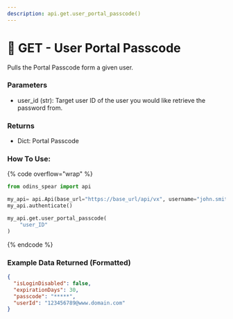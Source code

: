 ```yaml
---
description: api.get.user_portal_passcode()
---
```


# 🔐 GET - User Portal Passcode

Pulls the Portal Passcode form a given user.

### Parameters&#x20;

* user\_id (str): Target user ID of the user you would like retrieve the password from.

### Returns

* Dict: Portal Passcode

### How To Use:

{% code overflow="wrap" %}
```python
from odins_spear import api

my_api= api.Api(base_url="https://base_url/api/vx", username="john.smith", password="ODIN_INSTANCE_1")
my_api.authenticate()

my_api.get.user_portal_passcode(
    "user_ID"
)
```
{% endcode %}

### Example Data Returned (Formatted)

```json
{
  "isLoginDisabled": false,
  "expirationDays": 30,
  "passcode": "*****",
  "userId": "123456789@www.domain.com"
}
```